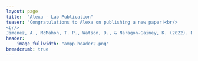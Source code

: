 ```yaml
---
layout: page
title:  "Alexa - Lab Publication"
teaser: "Congratulations to Alexa on publishing a new paper!<br/>
<br/>
Jimenez, A., McMahon, T. P., Watson, D., & Naragon-Gainey, K. (2022). Dysphoria and well-being in daily life: Development and validation of ecological momentary assessment scales. <em>Psychological Assessment, 34</em>(6), 546–557. https://doi.org/10.1037/pas0001117"
header:
    image_fullwidth: "ampp_header2.png"
breadcrumb: true
---
```

 
